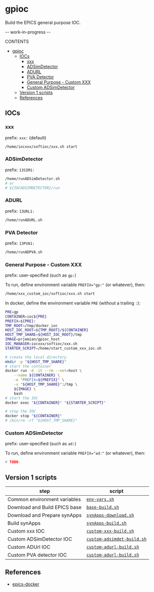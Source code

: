 # gpioc

Build the EPICS general purpose IOC.

-- work-in-progress --

CONTENTS

- [gpioc](#gpioc)
  - [IOCs](#iocs)
    - [xxx](#xxx)
    - [ADSimDetector](#adsimdetector)
    - [ADURL](#adurl)
    - [PVA Detector](#pva-detector)
    - [General Purpose - Custom XXX](#general-purpose---custom-xxx)
    - [Custom ADSimDetector](#custom-adsimdetector)
  - [Version 1 scripts](#version-1-scripts)
  - [References](#references)

## IOCs

### xxx

prefix: `xxx:` (default)

```bash
/home/iocxxx/softioc/xxx.sh start
```

### ADSimDetector

prefix: `13SIM1:`

```bash
/home/runADSimDetector.sh
# or
# ${IOCADSIMDETECTOR}/run
```

### ADURL

prefix: `13URL1:`

```bash
/home/runADURL.sh
```

### PVA Detector

prefix: `13PVA1:`

```bash
/home/runADPVA.sh
```

### General Purpose - Custom XXX

prefix: user-specified (such as `gp:`)

To run, define environment variable `PREFIX="gp:"` (or whatever), then:

```bash
/home/xxx_custom_ioc/softioc/xxx.sh start
```

In docker, define the environment variable `PRE` (without a trailing `:`):

```bash
PRE=gp
CONTAINER=ioc${PRE}
PREFIX=${PRE}:
TMP_ROOT=/tmp/docker_ioc
HOST_IOC_ROOT=${TMP_ROOT}/${CONTAINER}
HOST_TMP_SHARE=${HOST_IOC_ROOT}/tmp
IMAGE=prjemian/gpioc_host
IOC_MANAGER=iocxxx/softioc/xxx.sh
STARTER_SCRIPT=/home/start_custom_xxx_ioc.sh

# create the local directory
mkdir -p "${HOST_TMP_SHARE}"
# start the container
docker run -d -it --rm --net=host \
    --name ${CONTAINER} \
    -e "PREFIX=${PREFIX}" \
    -v "${HOST_TMP_SHARE}":/tmp \
    ${IMAGE} \
    bash
# start the IOC
docker exec "${CONTAINER}" "${STARTER_SCRIPT}"

# stop the IOC
docker stop "${CONTAINER}"
# /bin/rm -rf "${HOST_TMP_SHARE}"
```

### Custom ADSimDetector

prefix: user-specified (such as `ad:`)

To run, define environment variable `PREFIX="ad:"` (or whatever), then:

```bash
# TODO:
```

## Version 1 scripts

step | script
---- | ------
Common environment variables | [`env-vars.sh`](./v1.0/env-vars.sh)
Download and Build EPICS base | [`base-build.sh`](./v1.0/base-build.sh)
Download and Prepare synApps | [`synApps-download.sh`](./v1.0/synApps-download.sh)
Build synApps | [`synApps-build.sh`](./v1.0/synApps-build.sh)
Custom xxx IOC | [`custom-xxx-build.sh`](./v1.0/custom-xxx-build.sh)
Custom ADSimDetector IOC | [`custom-adsimdet-build.sh`](./v1.0/custom-adsimdet-build.sh)
Custom ADUrl IOC | [`custom-adurl-build.sh`](./v1.0/custom-adurl-build.sh)
Custom PVA detector IOC | [`custom-adurl-build.sh`](./v1.0/custom-adurl-build.sh)

## References

- [epics-docker](https://github.com/prjemian/epics-docker/)
